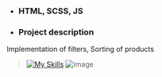 
- ### HTML, SCSS, JS


- ### Project description<br> 
Implementation of filters, Sorting of products

> [![My Skills](https://skillicons.dev/icons?i=js)](https://skillicons.dev)
![image](https://github.com/DavidP1983/Implementation-of-filters/assets/40338951/e040fb2f-11a1-4289-99a7-9fe132df3b01)





